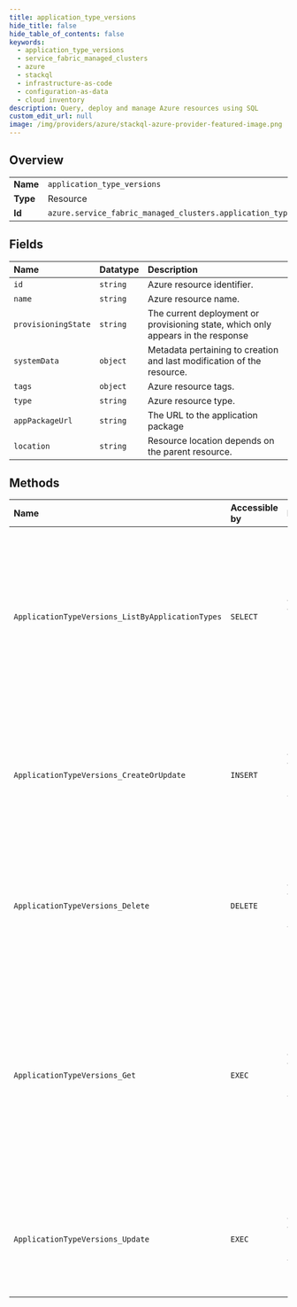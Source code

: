 ```yaml
---
title: application_type_versions
hide_title: false
hide_table_of_contents: false
keywords:
  - application_type_versions
  - service_fabric_managed_clusters
  - azure    
  - stackql
  - infrastructure-as-code
  - configuration-as-data
  - cloud inventory
description: Query, deploy and manage Azure resources using SQL
custom_edit_url: null
image: /img/providers/azure/stackql-azure-provider-featured-image.png
---
```

  
    

## Overview
<table><tbody>
<tr><td><b>Name</b></td><td><code>application_type_versions</code></td></tr>
<tr><td><b>Type</b></td><td>Resource</td></tr>
<tr><td><b>Id</b></td><td><code>azure.service_fabric_managed_clusters.application_type_versions</code></td></tr>
</tbody></table>

## Fields
| Name | Datatype | Description |
|:-----|:---------|:------------|
| `id` | `string` | Azure resource identifier. |
| `name` | `string` | Azure resource name. |
| `provisioningState` | `string` | The current deployment or provisioning state, which only appears in the response |
| `systemData` | `object` | Metadata pertaining to creation and last modification of the resource. |
| `tags` | `object` | Azure resource tags. |
| `type` | `string` | Azure resource type. |
| `appPackageUrl` | `string` | The URL to the application package |
| `location` | `string` | Resource location depends on the parent resource. |
## Methods
| Name | Accessible by | Required Params | Description |
|:-----|:--------------|:----------------|:------------|
| `ApplicationTypeVersions_ListByApplicationTypes` | `SELECT` | `api-version, applicationTypeName, clusterName, resourceGroupName, subscriptionId` | Gets all application type version resources created or in the process of being created in the Service Fabric managed application type name resource. |
| `ApplicationTypeVersions_CreateOrUpdate` | `INSERT` | `api-version, applicationTypeName, clusterName, resourceGroupName, subscriptionId, version` | Create or update a Service Fabric managed application type version resource with the specified name. |
| `ApplicationTypeVersions_Delete` | `DELETE` | `api-version, applicationTypeName, clusterName, resourceGroupName, subscriptionId, version` | Delete a Service Fabric managed application type version resource with the specified name. |
| `ApplicationTypeVersions_Get` | `EXEC` | `api-version, applicationTypeName, clusterName, resourceGroupName, subscriptionId, version` | Get a Service Fabric managed application type version resource created or in the process of being created in the Service Fabric managed application type name resource. |
| `ApplicationTypeVersions_Update` | `EXEC` | `api-version, applicationTypeName, clusterName, resourceGroupName, subscriptionId, version` | Updates the tags of an application type version resource of a given managed cluster. |
